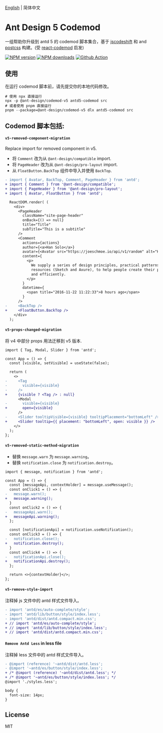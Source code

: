 [English](./README.md) | 简体中文

# Ant Design 5 Codemod

一组帮助你升级到 antd 5 的 codemod 脚本集合，基于 [jscodeshift](https://github.com/facebook/jscodeshift) 和 and [postcss](https://github.com/postcss/postcss) 构建。(受 [react-codemod](https://github.com/reactjs/react-codemod) 启发)

[![NPM version](https://img.shields.io/npm/v/@ant-design/codemod-v5.svg?style=flat)](https://npmjs.org/package/@ant-design/codemod-v5) [![NPM downloads](http://img.shields.io/npm/dm/@ant-design/codemod-v5.svg?style=flat)](https://npmjs.org/package/@ant-design/codemod-v5) [![Github Action](https://github.com/ant-design/codemod-v5/actions/workflows/test.yml/badge.svg)](https://github.com/ant-design/codemod-v5/actions/workflows/test.yml)

## 使用

在运行 codemod 脚本前，请先提交你的本地代码修改。

```shell
# 使用 npx 直接运行
npx -p @ant-design/codemod-v5 antd5-codemod src
# 或者使用 pnpm 直接运行
pnpm --package=@ant-design/codemod-v5 dlx antd5-codemod src
```

## Codemod 脚本包括:

#### `v5-removed-component-migration`

Replace import for removed component in v5.

- 将 `Comment` 改为从 `@ant-design/compatible` import.
- 将 `PageHeader` 改为从 `@ant-design/pro-layout` import.
- 从 `FloatButton.BackTop` 组件中导入并使用 `BackTop`.

```diff
- import { Avatar, BackTop, Comment, PageHeader } from 'antd';
+ import { Comment } from '@ant-design/compatible';
+ import { PageHeader } from '@ant-design/pro-layout';
+ import { Avatar, FloatButton } from 'antd';

  ReactDOM.render( (
    <div>
      <PageHeader
        className="site-page-header"
        onBack={() => null}
        title="Title"
        subTitle="This is a subtitle"
      />
      <Comment
        actions={actions}
        author={<a>Han Solo</a>}
        avatar={<Avatar src="https://joeschmoe.io/api/v1/random" alt="Han Solo" />}
        content={
          <p>
            We supply a series of design principles, practical patterns and high quality design
            resources (Sketch and Axure), to help people create their product prototypes beautifully
            and efficiently.
          </p>
        }
        datetime={
          <span title="2016-11-22 11:22:33">8 hours ago</span>
        }
      />
-     <BackTop />
+     <FloatButton.BackTop />
    </div>
  );
```

#### `v5-props-changed-migration`

将 v4 中部分 props 用法迁移到 v5 版本.

```diff
import { Tag, Modal, Slider } from 'antd';

const App = () => {
  const [visible, setVisible] = useState(false);

  return (
    <>
-     <Tag
-       visible={visible}
-     />
+     {visible ? <Tag /> : null}
      <Modal
-       visible={visible}
+       open={visible}
      />
-     <Slider tooltipVisible={visible} tooltipPlacement="bottomLeft" />
+     <Slider tooltip={{ placement: "bottomLeft", open: visible }} />
    </>
  );
};
```

#### `v5-removed-static-method-migration`

* 替换 `message.warn` 为 `message.warning`。
* 替换 `notification.close` 为 `notification.destroy`。

```diff
import { message, notification } from 'antd';

const App = () => {
  const [messageApi, contextHolder] = message.useMessage();
  const onClick1 = () => {
-   message.warn();
+   message.warning();
  }
  const onClick2 = () => {
-   messageApi.warn();
+   messageApi.warning();
  };

  const [notificationApi] = notification.useNotification();
  const onClick3 = () => {
-   notification.close();
+   notification.destroy();
  }
  const onClick4 = () => {
-   notificationApi.close();
+   notificationApi.destroy();
  };

  return <>{contextHolder}</>;
};
```

#### `v5-remove-style-import`

注释掉 js 文件中的 antd 样式文件导入。

```diff
- import 'antd/es/auto-complete/style';
- import 'antd/lib/button/style/index.less';
- import 'antd/dist/antd.compact.min.css';
+ // import 'antd/es/auto-complete/style';
+ // import 'antd/lib/button/style/index.less';
+ // import 'antd/dist/antd.compact.min.css';
```

#### `Remove Antd Less` in less file

注释掉 less 文件中的 antd 样式文件导入。

```diff
- @import (reference) '~antd/dist/antd.less';
- @import '~antd/es/button/style/index.less';
+ /* @import (reference) '~antd/dist/antd.less'; */
+ /* @import '~antd/es/button/style/index.less'; */
@import './styles.less';

body {
  font-size: 14px;
}
```

## License

MIT
